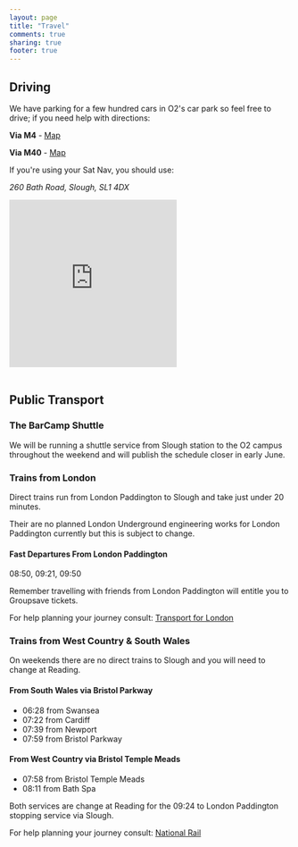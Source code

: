 ```yaml
---
layout: page
title: "Travel"
comments: true
sharing: true
footer: true
---
```


## Driving

We have parking for a few hundred cars in O2's car park so feel free to drive; if you need help with directions:

**Via M4** - [Map](http://g.co/maps/gjwyn)

**Via M40** - [Map](http://g.co/maps/8twd2)

If you're using your Sat Nav, you should use:

*260 Bath Road, Slough, SL1 4DX*

<iframe align="center" width="300" height="300" frameborder="0" scrolling="no" marginheight="0" marginwidth="0" src="http://maps.google.co.uk/maps?f=q&amp;source=s_q&amp;hl=en&amp;geocode=&amp;q=SL1+4DX&amp;aq=&amp;sll=53.800651,-4.064941&amp;sspn=18.388688,39.331055&amp;ie=UTF8&amp;hq=&amp;hnear=Slough+SL1+4DX,+United+Kingdom&amp;t=m&amp;ll=51.527009,-0.629482&amp;spn=0.01602,0.025749&amp;z=14&amp;iwloc=A&amp;output=embed"></iframe><br/><br/>

## Public Transport

### The BarCamp Shuttle

We will be running a shuttle service from Slough station to the O2 campus throughout the weekend 
and will publish the schedule closer in early June.

<!-- #### Saturday departing Slough Station

09:00, 09:15, 09:30, 09:45, 10:00, 10:15, 10:30, 10:45, 11:00

After this the buses will run on the hour from 1pm till 6pm with buses leave O2 approximately 10 to the hour.

####  Sunday departing Slough Station

09:00, 09:30, 10:00, 10:30

After this the buses will run on the hour from 1pm till 3pm with buses leave O2 approximately 10 to the hour.

#### Sunday departing O2

16:00, 16:15, 16:30, 16:45, 17:00, 17:15, 17:30 -->

### Trains from London

Direct trains run from London Paddington to Slough and take just under 20 minutes.

Their are no planned London Underground engineering works for London Paddington currently but this is subject to change.

#### Fast Departures From London Paddington

  08:50, 09:21, 09:50

Remember travelling with friends from London Paddington will entitle you to Groupsave tickets.

For help planning your journey consult: [Transport for London](http://www.tfl.gov.uk)

### Trains from West Country & South Wales

On weekends there are no direct trains to Slough and you will need to change at Reading.

#### From South Wales via Bristol Parkway

  - 06:28 from Swansea
  - 07:22 from Cardiff
  - 07:39 from Newport
  - 07:59 from Bristol Parkway

#### From West Country via Bristol Temple Meads

  - 07:58 from Bristol Temple Meads
  - 08:11	from Bath Spa

Both services are change at Reading for the 09:24 to London Paddington stopping service via Slough.

For help planning your journey consult: [National Rail](http://www.nationalrail.co.uk/)
